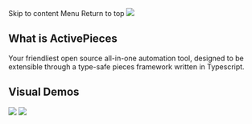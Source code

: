 Skip to content
Menu
Return to top
![](https://coolify.io/docs/images/services/activepieces0.webp)
## What is ActivePieces ​
Your friendliest open source all-in-one automation tool, designed to be extensible through a type-safe pieces framework written in Typescript.
## Visual Demos ​
![](https://coolify.io/docs/images/services/activepieces1.gif)
![](https://coolify.io/docs/images/services/activepieces2.gif)
